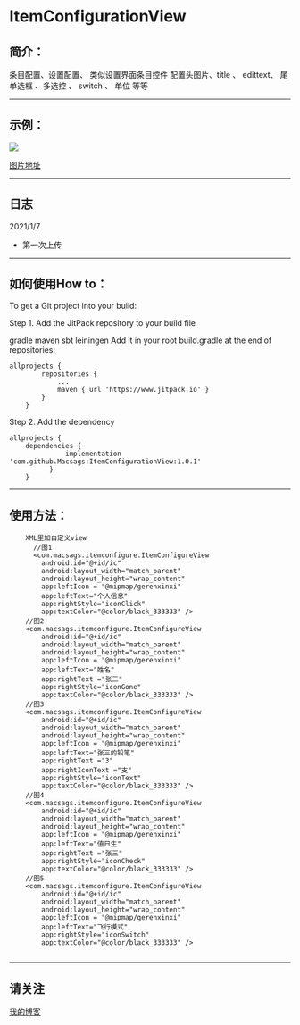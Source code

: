 # ItemConfigurationView

简介：
-------
条目配置、设置配置、 类似设置界面条目控件
配置头图片、title 、 edittext、 尾单选框 、多选控 、 switch 、 单位 等等
</br>
****
示例：
-------
![](https://img-blog.csdnimg.cn/20200824180331844.png?x-oss-process=image/watermark,type_ZmFuZ3poZW5naGVpdGk,shadow_10,text_aHR0cHM6Ly9ibG9nLmNzZG4ubmV0L3FxXzMyMzY4MTI5,size_16,color_FFFFFF,t_70.png)

[图片地址](https://img-blog.csdnimg.cn/20200824180331844.png?x-oss-process=image/watermark,type_ZmFuZ3poZW5naGVpdGk,shadow_10,text_aHR0cHM6Ly9ibG9nLmNzZG4ubmV0L3FxXzMyMzY4MTI5,size_16,color_FFFFFF,t_70)
</br>
****
日志
-------
2021/1/7
* 第一次上传
****
如何使用How to：
-------
To get a Git project into your build:

Step 1. Add the JitPack repository to your build file

gradle
maven
sbt
leiningen
Add it in your root build.gradle at the end of repositories:

```
allprojects { 
		repositories { 
			... 
			maven { url 'https://www.jitpack.io' } 
		} 
	}  		
```

Step 2. Add the dependency<br> 

```
allprojects { 
	dependencies {
	          implementation 'com.github.Macsags:ItemConfigurationView:1.0.1'
	      } 
	} 
```	
****
使用方法：
-------
```
    XML里加自定义view
      //图1
      <com.macsags.itemconfigure.ItemConfigureView
        android:id="@+id/ic"
        android:layout_width="match_parent"
        android:layout_height="wrap_content"
        app:leftIcon = "@mipmap/gerenxinxi"
        app:leftText="个人信息"
        app:rightStyle="iconClick"
        app:textColor="@color/black_333333" />
	//图2
	<com.macsags.itemconfigure.ItemConfigureView
        android:id="@+id/ic"
        android:layout_width="match_parent"
        android:layout_height="wrap_content"
        app:leftIcon = "@mipmap/gerenxinxi"
        app:leftText="姓名"
        app:rightText ="张三"
        app:rightStyle="iconGone"
        app:textColor="@color/black_333333" />
	//图3
	<com.macsags.itemconfigure.ItemConfigureView
        android:id="@+id/ic"
        android:layout_width="match_parent"
        android:layout_height="wrap_content"
        app:leftIcon = "@mipmap/gerenxinxi"
        app:leftText="张三的铅笔"
        app:rightText ="3"
        app:rightIconText ="支"
        app:rightStyle="iconText"
        app:textColor="@color/black_333333" />
	//图4
	<com.macsags.itemconfigure.ItemConfigureView
        android:id="@+id/ic"
        android:layout_width="match_parent"
        android:layout_height="wrap_content"
        app:leftIcon = "@mipmap/gerenxinxi"
        app:leftText="值日生"
        app:rightText ="张三"
        app:rightStyle="iconCheck"
        app:textColor="@color/black_333333" />
	//图5
	<com.macsags.itemconfigure.ItemConfigureView
        android:id="@+id/ic"
        android:layout_width="match_parent"
        android:layout_height="wrap_content"
        app:leftIcon = "@mipmap/gerenxinxi"
        app:leftText="飞行模式"
        app:rightStyle="iconSwitch"
        app:textColor="@color/black_333333" />
       
```
****
请关注
-------
  [我的博客](https://blog.csdn.net/qq_32368129)
  
